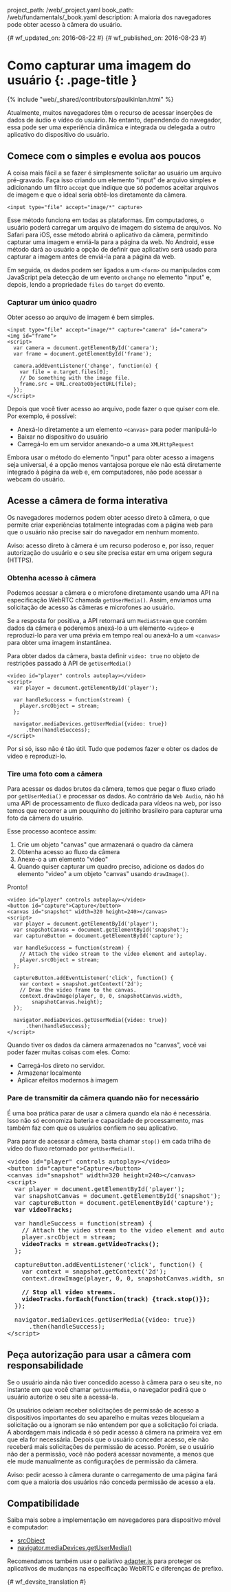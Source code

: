 project_path: /web/_project.yaml
book_path: /web/fundamentals/_book.yaml
description: A maioria dos navegadores pode obter acesso à câmera do usuário.

{# wf_updated_on: 2016-08-22 #}
{# wf_published_on: 2016-08-23 #}

# Como capturar uma imagem do usuário {: .page-title }

{% include "web/_shared/contributors/paulkinlan.html" %}

Atualmente, muitos navegadores têm o recurso de acessar inserções de dados de áudio e vídeo do 
usuário. No entanto, dependendo do navegador, essa pode ser uma experiência dinâmica e 
integrada ou delegada a outro aplicativo do dispositivo do usuário.

## Comece com o simples e evolua aos poucos

A coisa mais fácil a se fazer é simplesmente solicitar ao usuário um arquivo
pré-gravado. Faça isso criando um elemento "input" de arquivo simples e adicionando 
um filtro `accept` que indique que só podemos aceitar arquivos de imagem e que o ideal seria 
obtê-los diretamente da câmera.

    <input type="file" accept="image/*" capture>

Esse método funciona em todas as plataformas. Em computadores, o usuário poderá 
carregar um arquivo de imagem do sistema de arquivos. No Safari
para iOS, esse método abrirá o aplicativo da câmera, permitindo capturar uma imagem 
e enviá-la para a página da web. No Android, esse método dará ao usuário 
a opção de definir que aplicativo será usado para capturar a imagem antes de enviá-la para
a página da web.

Em seguida, os dados podem ser ligados a um `<form>` ou manipulados com JavaScript pela 
detecção de um evento `onchange` no elemento "input" e, depois, lendo 
a propriedade `files` do `target` do evento.

### Capturar um único quadro

Obter acesso ao arquivo de imagem é bem simples.

    <input type="file" accept="image/*" capture="camera" id="camera">
    <img id="frame">
    <script>
      var camera = document.getElementById('camera');
      var frame = document.getElementById('frame');

      camera.addEventListener('change', function(e) {
        var file = e.target.files[0]; 
        // Do something with the image file.
        frame.src = URL.createObjectURL(file);
      });
    </script>

Depois que você tiver acesso ao arquivo, pode fazer o que quiser com ele. Por 
exemplo, é possível:

* Anexá-lo diretamente a um elemento `<canvas>` para poder manipulá-lo
* Baixar no dispositivo do usuário
* Carregá-lo em um servidor anexando-o a uma `XMLHttpRequest` 

Embora usar o método do elemento "input" para obter acesso a imagens seja 
universal, é a opção menos vantajosa porque ele não está diretamente 
integrado à página da web e, em computadores, não pode acessar a webcam do usuário.

## Acesse a câmera de forma interativa

Os navegadores modernos podem obter acesso direto à câmera, o que permite criar
experiências totalmente integradas com a página web para que o usuário não precise
sair do navegador em nenhum momento.

Aviso: acesso direto à câmera é um recurso poderoso e, por isso, requer autorização 
do usuário e o seu site precisa estar em uma origem segura (HTTPS).

### Obtenha acesso à câmera

Podemos acessar a câmera e o microfone diretamente usando uma API na especificação 
WebRTC chamada `getUserMedia()`. Assim, enviamos uma solicitação de 
acesso às câmeras e microfones ao usuário.

Se a resposta for positiva, a API retornará um `MediaStream` que contém dados
da câmera e poderemos anexá-lo a um elemento `<video>` e reproduzi-lo
para ver uma prévia em tempo real ou anexá-lo a um `<canvas>` para obter
uma imagem instantânea.

Para obter dados da câmera, basta definir `video: true` no objeto de 
restrições passado à API de `getUserMedia()`

    <video id="player" controls autoplay></video>
    <script>  
      var player = document.getElementById('player');

      var handleSuccess = function(stream) {
        player.srcObject = stream;
      };

      navigator.mediaDevices.getUserMedia({video: true})
          .then(handleSuccess);
    </script>

Por si só, isso não é tão útil. Tudo que podemos fazer e obter os dados de vídeo e
reproduzi-lo.

### Tire uma foto com a câmera

Para acessar os dados brutos da câmera, temos que pegar o fluxo criado por
`getUserMedia()` e processar os dados. Ao contrário da `Web Audio`, não há uma 
API de processamento de fluxo dedicada para vídeos na web, por isso temos que recorrer a um 
pouquinho do jeitinho brasileiro para capturar uma foto da câmera do usuário.

Esse processo acontece assim:

1. Crie um objeto "canvas" que armazenará o quadro da câmera
2. Obtenha acesso ao fluxo da câmera
3. Anexe-o a um elemento "video"
4. Quando quiser capturar um quadro preciso, adicione os dados do elemento "video" a 
   um objeto "canvas" usando `drawImage()`.

Pronto!

    <video id="player" controls autoplay></video>
    <button id="capture">Capture</button>
    <canvas id="snapshot" width=320 height=240></canvas>
    <script>
      var player = document.getElementById('player'); 
      var snapshotCanvas = document.getElementById('snapshot');
      var captureButton = document.getElementById('capture');

      var handleSuccess = function(stream) {
        // Attach the video stream to the video element and autoplay.
        player.srcObject = stream;
      };

      captureButton.addEventListener('click', function() {
        var context = snapshot.getContext('2d');
        // Draw the video frame to the canvas.
        context.drawImage(player, 0, 0, snapshotCanvas.width, 
            snapshotCanvas.height);
      });

      navigator.mediaDevices.getUserMedia({video: true})
          .then(handleSuccess);
    </script>

Quando tiver os dados da câmera armazenados no "canvas", você vai poder fazer
muitas coisas com eles. Como: 

* Carregá-los direto no servidor.
* Armazenar localmente
* Aplicar efeitos modernos à imagem

### Pare de transmitir da câmera quando não for necessário

É uma boa prática parar de usar a câmera quando ela não é necessária.
Isso não só economiza bateria e capacidade de processamento, mas também faz 
com que os usuários confiem no seu aplicativo.

Para parar de acessar a câmera, basta chamar `stop()` em cada trilha de vídeo 
do fluxo retornado por `getUserMedia()`.

<pre class="prettyprint">
&lt;video id="player" controls autoplay>&lt;/video>
&lt;button id="capture">Capture&lt;/button>
&lt;canvas id="snapshot" width=320 height=240>&lt;/canvas>
&lt;script>
  var player = document.getElementById('player'); 
  var snapshotCanvas = document.getElementById('snapshot');
  var captureButton = document.getElementById('capture');
  <strong>var videoTracks;</strong>

  var handleSuccess = function(stream) {
    // Attach the video stream to the video element and autoplay.
    player.srcObject = stream;
    <strong>videoTracks = stream.getVideoTracks();</strong>
  };

  captureButton.addEventListener('click', function() {
    var context = snapshot.getContext('2d');
    context.drawImage(player, 0, 0, snapshotCanvas.width, snapshotCanvas.height);

    <strong>// Stop all video streams.
    videoTracks.forEach(function(track) {track.stop()});</strong>
  });

  navigator.mediaDevices.getUserMedia({video: true})
      .then(handleSuccess);
&lt;/script>
</pre>

## Peça autorização para usar a câmera com responsabilidade

Se o usuário ainda não tiver concedido acesso à câmera para o seu site,
no instante em que você chamar `getUserMedia`, o navegador pedirá que o usuário
autorize o seu site a acessá-la. 

Os usuários odeiam receber solicitações de permissão de acesso a dispositivos importantes 
do seu aparelho e muitas vezes bloqueiam a solicitação ou a ignoram se não 
entendem por que a solicitação foi criada. A abordagem mais 
indicada é só pedir acesso à câmera na primeira vez em que ela for necessária. Depois que o usuário
conceder acesso, ele não receberá mais solicitações de permissão de acesso. Porém, se o usuário não der a permissão, 
você não poderá acessar novamente, a menos que ele mude manualmente as configurações de permissão 
da câmera.

Aviso: pedir acesso à câmera durante o carregamento de uma página fará com 
que a maioria dos usuários não conceda permissão de acesso a ela.

## Compatibilidade

Saiba mais sobre a implementação em navegadores para dispositivo móvel e computador:
* [srcObject](https://www.chromestatus.com/feature/5989005896187904)
* [navigator.mediaDevices.getUserMedia()](https://www.chromestatus.com/features/5755699816562688)

Recomendamos também usar o paliativo [adapter.js](https://github.com/webrtc/adapter) para proteger os aplicativos de mudanças na especificação WebRTC e diferenças de prefixo.


{# wf_devsite_translation #}
